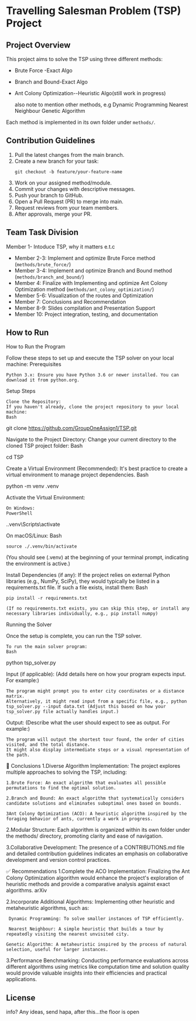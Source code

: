 # Travelling Salesman Problem (TSP) Project

## Project Overview
This project aims to solve the TSP using three different methods:
- Brute Force -Exact Algo
- Branch and Bound-Exact Algo
- Ant Colony Optimization--Heuristic Algo(still work in progress)

  also note to mention other methods, e.g
Dynamic Programming
Nearest Neighbour
Genetic Algorithm

Each method is implemented in its own folder under `methods/`.

## Contribution Guidelines
1. Pull the latest changes from the main branch.
2. Create a new branch for your task:
   ```
   git checkout -b feature/your-feature-name
   ```
3. Work on your assigned method/module.
4. Commit your changes with descriptive messages.
5. Push your branch to GitHub.
6. Open a Pull Request (PR) to merge into main.
7. Request reviews from your team members.
8. After approvals, merge your PR.

## Team Task Division
Member 1- Intoduce TSP, why it matters e.t.c
- Member 2-3: Implement and optimize Brute Force method (`methods/brute_force/`)
- Member 3-4: Implement and optimize Branch and Bound method (`methods/branch_and_bound/`)
- Member 4: Finalize with Implementing and optimize Ant Colony Optimization method (`methods/ant_colony_optimization/`)
- Member 5-6: Visualization of the routes and Optimization
- Member 7: Conclusions and Recommendation
- Member 8-9: Slides compilation and Presentation Support
- Member 10: Project integration, testing, and documentation

## How to Run
How to Run the Program

Follow these steps to set up and execute the TSP solver on your local machine:
Prerequisites

    Python 3.x: Ensure you have Python 3.6 or newer installed. You can download it from python.org.

Setup Steps

    Clone the Repository:
    If you haven't already, clone the project repository to your local machine:
    Bash

git clone https://github.com/GroupOneAssign1/TSP.git

Navigate to the Project Directory:
Change your current directory to the cloned TSP project folder:
Bash

cd TSP

Create a Virtual Environment (Recommended):
It's best practice to create a virtual environment to manage project dependencies.
Bash

python -m venv .venv

Activate the Virtual Environment:

    On Windows:
    PowerShell

.\.venv\Scripts\activate

On macOS/Linux:
Bash

    source ./.venv/bin/activate

(You should see (.venv) at the beginning of your terminal prompt, indicating the environment is active.)

Install Dependencies (if any):
If the project relies on external Python libraries (e.g., NumPy, SciPy), they would typically be listed in a requirements.txt file. If such a file exists, install them:
Bash

    pip install -r requirements.txt

    (If no requirements.txt exists, you can skip this step, or install any necessary libraries individually, e.g., pip install numpy)

Running the Solver

Once the setup is complete, you can run the TSP solver.

    To run the main solver program:
    Bash

python tsp_solver.py

Input (if applicable):
(Add details here on how your program expects input. For example:)

    The program might prompt you to enter city coordinates or a distance matrix.
    Alternatively, it might read input from a specific file, e.g., python tsp_solver.py --input data.txt (Adjust this based on how your tsp_solver.py file actually handles input.)

Output:
(Describe what the user should expect to see as output. For example:)

    The program will output the shortest tour found, the order of cities visited, and the total distance.
    It might also display intermediate steps or a visual representation of the path.


🧾 Conclusions
1.Diverse Algorithm Implementation: The project explores multiple approaches to solving the TSP, including:

    1.Brute Force: An exact algorithm that evaluates all possible permutations to find the optimal solution.

    2.Branch and Bound: An exact algorithm that systematically considers candidate solutions and eliminates suboptimal ones based on bounds.

    3Ant Colony Optimization (ACO): A heuristic algorithm inspired by the foraging behavior of ants, currently a work in progress.

2.Modular Structure: Each algorithm is organized within its own folder under the methods/ directory, promoting clarity and ease of navigation.

3.Collaborative Development: The presence of a CONTRIBUTIONS.md file and detailed contribution guidelines indicates an emphasis on collaborative development and version control practices.

✅ Recommendations
1.Complete the ACO Implementation: Finalizing the Ant Colony Optimization algorithm would enhance the project's exploration of heuristic methods and provide a comparative analysis against exact algorithms.
arXiv

2.Incorporate Additional Algorithms: Implementing other heuristic and metaheuristic algorithms, such as:

     Dynamic Programming: To solve smaller instances of TSP efficiently.

     Nearest Neighbour: A simple heuristic that builds a tour by repeatedly visiting the nearest unvisited city.

    Genetic Algorithm: A metaheuristic inspired by the process of natural selection, useful for larger instances.


3.Performance Benchmarking: Conducting performance evaluations across different algorithms using metrics like computation time and solution quality would provide valuable insights into their efficiencies and practical applications.


## License
info? 
Any ideas, send hapa, after this...the floor is open
